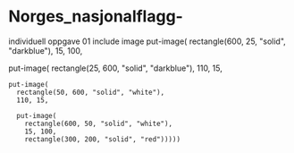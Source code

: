 # Norges_nasjonalflagg-
individuell oppgave 01
include image 
put-image(
  rectangle(600, 25, "solid", "darkblue"),
  15, 100,
  
  put-image(
    rectangle(25, 600, "solid", "darkblue"),
    110, 15,
    
    put-image(
      rectangle(50, 600, "solid", "white"),
      110, 15,
      
      put-image(
        rectangle(600, 50, "solid", "white"),
        15, 100,
        rectangle(300, 200, "solid", "red"))))) 
